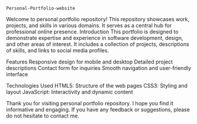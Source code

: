                                                                                                    Personal-Portfolio-website
Welcome to personal portfolio repository! This repository showcases  work, projects, and skills in various domains. It serves as a central hub for professional online presence.
Introduction
This portfolio is designed to demonstrate expertise and experience in software development, design, and other areas of interest. It includes a collection of projects, descriptions of skills, and links to social media profiles.

Features
Responsive design for mobile and desktop
Detailed project descriptions
Contact form for inquiries
Smooth navigation and user-friendly interface

Technologies Used
HTML5: Structure of the web pages
CSS3: Styling and layout
JavaScript: Interactivity and dynamic content

Thank you for visiting personal portfolio repository. I hope you find it informative and engaging. If you have any feedback or suggestions, please do not hesitate to contact me.
